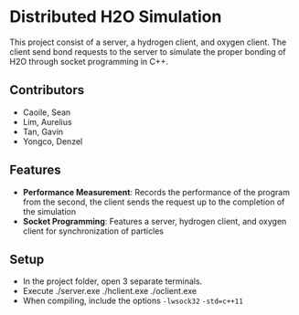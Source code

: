# Distributed H2O Simulation

This project consist of a server, a hydrogen client, and oxygen client. The client send bond requests to the server to simulate the proper bonding of H2O through socket programming in C++.

## Contributors
- Caoile, Sean
- Lim, Aurelius
- Tan, Gavin
- Yongco, Denzel

## Features
- **Performance Measurement**: Records the performance of the program from the second, the client sends the request up to the completion of the simulation
- **Socket Programming**: Features a server, hydrogen client, and oxygen client for synchronization of particles

## Setup
- In the project folder, open 3 separate terminals.
- Execute ./server.exe  ./hclient.exe  ./oclient.exe
- When compiling, include the options `-lwsock32` `-std=c++11` 
